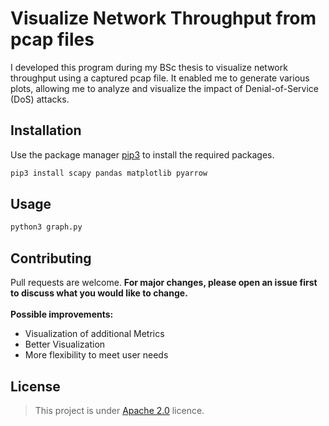 # Visualize Network Throughput from pcap files

I developed this program during my BSc thesis to visualize network throughput using a captured pcap file. It enabled me to generate various plots, allowing me to analyze and visualize the impact of Denial-of-Service (DoS) attacks.

## Installation

Use the package manager [pip3](https://pip.pypa.io/en/stable/) to install the required packages.

```bash
pip3 install scapy pandas matplotlib pyarrow
```

## Usage

```bash
python3 graph.py
```

## Contributing

Pull requests are welcome. **For major changes, please open an issue first
to discuss what you would like to change.** \
\
**Possible improvements:**
- Visualization of additional Metrics
- Better Visualization
- More flexibility to meet user needs

## License

>This project is under [Apache 2.0](https://choosealicense.com/licenses/apache-2.0/) licence.
